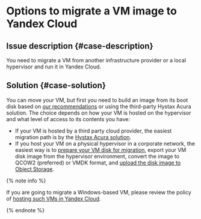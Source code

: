 # Options to migrate a VM image to Yandex Cloud

## Issue description {#case-description}
You need to migrate a VM from another infrastructure provider or a local hypervisor and run it in Yandex Cloud.

## Solution {#case-solution}
You can move your VM, but first you need to build an image from its boot disk based on [our recommendations](../../../compute/operations/image-create/create-from-image.md) or using the third-party Hystax Acura solution.
The choice depends on how your VM is hosted on the hypervisor and what level of access to its contents you have:

- If your VM is hosted by a third party cloud provider, the easiest migration path is by the [Hystax Acura solution](../../../tutorials/infrastructure-management/hystax-migration.md).
- If you host your VM on a physical hypervisor in a corporate network, the easiest way is to [prepare your VM disk for migration](../../../compute/operations/image-create/custom-image.md), export your VM disk image from the hypervisor environment, convert the image to QCOW2 (preferred) or VMDK format, and [upload the disk image to Object Storage](../../../compute/operations/image-create/upload.md).

{% note info %}

If you are going to migrate a Windows-based VM, please review the policy of [hosting such VMs in Yandex Cloud](../../../microsoft/licensing.md).

{% endnote %}
